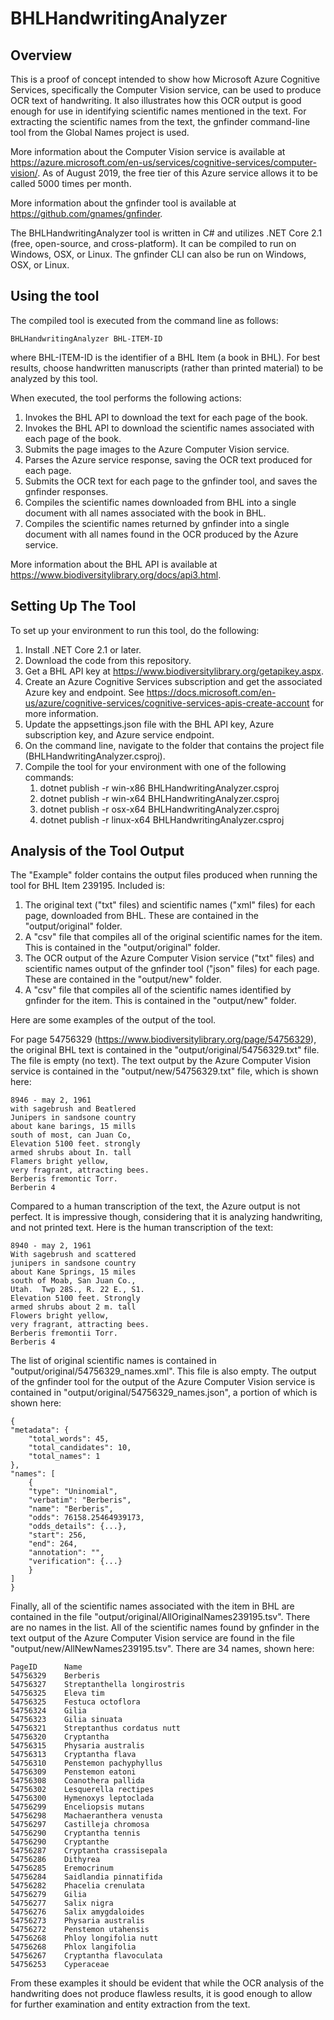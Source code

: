 # BHLHandwritingAnalyzer
## Overview
This is a proof of concept intended to show how Microsoft Azure Cognitive Services, specifically the Computer Vision service, can be used to produce OCR text of handwriting.  It also illustrates how this OCR output is good enough for use in identifying scientific names mentioned in the text.  For extracting the scientific names from the text, the gnfinder command-line tool from the Global Names project is used.

More information about the Computer Vision service is available at https://azure.microsoft.com/en-us/services/cognitive-services/computer-vision/.  As of August 2019, the free tier of this Azure service allows it to be called 5000 times per month.

More information about the gnfinder tool is available at https://github.com/gnames/gnfinder.

The BHLHandwritingAnalyzer tool is written in C# and utilizes .NET Core 2.1 (free, open-source, and cross-platform).  It can be compiled to run on Windows, OSX, or Linux.  The gnfinder CLI can also be run on Windows, OSX, or Linux.

## Using the tool

The compiled tool is executed from the command line as follows:

    BHLHandwritingAnalyzer BHL-ITEM-ID

where BHL-ITEM-ID is the identifier of a BHL Item (a book in BHL).  For best results, choose handwritten manuscripts (rather than printed material) to be analyzed by this tool.

When executed, the tool performs the following actions:

1. Invokes the BHL API to download the text for each page of the book.
2. Invokes the BHL API to download the scientific names associated with each page of the book.
3. Submits the page images to the Azure Computer Vision service.
4. Parses the Azure service response, saving the OCR text produced for each page.
5. Submits the OCR text for each page to the gnfinder tool, and saves the gnfinder responses.
6. Compiles the scientific names downloaded from BHL into a single document with all names associated with the book in BHL.
7. Compiles the scientific names returned by gnfinder into a single document with all names found in the OCR produced by the Azure service. 
   
More information about the BHL API is available at https://www.biodiversitylibrary.org/docs/api3.html.

## Setting Up The Tool
To set up your environment to run this tool, do the following:

1. Install .NET Core 2.1 or later.
2. Download the code from this repository.
3. Get a BHL API key at https://www.biodiversitylibrary.org/getapikey.aspx.  
4. Create an Azure Cognitive Services subscription and get the associated Azure key and endpoint.  See https://docs.microsoft.com/en-us/azure/cognitive-services/cognitive-services-apis-create-account for more information.
5. Update the appsettings.json file with the BHL API key, Azure subscription key, and Azure service endpoint.
6. On the command line, navigate to the folder that contains the project file (BHLHandwritingAnalyzer.csproj).
7. Compile the tool for your environment with one of the following commands:
   1. dotnet publish -r win-x86 BHLHandwritingAnalyzer.csproj
   2. dotnet publish -r win-x64 BHLHandwritingAnalyzer.csproj
   3. dotnet publish -r osx-x64 BHLHandwritingAnalyzer.csproj
   4. dotnet publish -r linux-x64 BHLHandwritingAnalyzer.csproj

## Analysis of the Tool Output

The "Example" folder contains the output files produced when running the tool for BHL Item 239195.  Included is: 
1. The original text ("txt" files) and scientific names ("xml" files) for each page, downloaded from BHL.  These are contained in the "output/original" folder.
2. A "csv" file that compiles all of the original scientific names for the item.  This is contained in the "output/original" folder. 
3. The OCR output of the Azure Computer Vision service ("txt" files) and scientific names output of the gnfinder tool ("json" files) for each page.  These are contained in the "output/new" folder.
4. A "csv" file that compiles all of the scientific names identified by gnfinder for the item.  This is contained in the "output/new" folder. 

Here are some examples of the output of the tool.

For page 54756329 (https://www.biodiversitylibrary.org/page/54756329), the original BHL text is contained in the "output/original/54756329.txt" file.  The file is empty (no text).  The text output by the Azure Computer Vision service is contained in the "output/new/54756329.txt" file, which is shown here:

    8946 - may 2, 1961
    with sagebrush and Beatlered
    Junipers in sandsone country
    about kane barings, 15 mills
    south of most, can Juan Co,
    Elevation 5100 feet. strongly
    armed shrubs about In. tall
    Flamers bright yellow,
    very fragrant, attracting bees.
    Berberis fremontic Torr.
    Berberin 4

Compared to a human transcription of the text, the Azure output is not perfect.  It is impressive though, considering that it is analyzing handwriting, and not printed text.  Here is the human transcription of the text:

    8940 - may 2, 1961
    With sagebrush and scattered
    junipers in sandsone country
    about Kane Springs, 15 miles
    south of Moab, San Juan Co.,
    Utah.  Twp 28S., R. 22 E., S1.
    Elevation 5100 feet. Strongly
    armed shrubs about 2 m. tall
    Flowers bright yellow,
    very fragrant, attracting bees.
    Berberis fremontii Torr.
    Berberis 4

The list of original scientific names is contained in "output/original/54756329_names.xml".  This file is also empty.  The output of the gnfinder tool for the output of the Azure Computer Vision service is contained in "output/original/54756329_names.json", a portion of which is shown here:

    {
    "metadata": {
        "total_words": 45,
        "total_candidates": 10,
        "total_names": 1
    },
    "names": [
        {
        "type": "Uninomial",
        "verbatim": "Berberis",
        "name": "Berberis",
        "odds": 76158.25464939173,
        "odds_details": {...},
        "start": 256,
        "end": 264,
        "annotation": "",
        "verification": {...}
        }
    ]
    }

Finally, all of the scientific names associated with the item in BHL are contained in the file "output/original/AllOriginalNames239195.tsv".  There are no names in the list.  All of the scientific names found by gnfinder in the text output of the Azure Computer Vision service are found in the file "output/new/AllNewNames239195.tsv".  There are 34 names, shown here:

    PageID	    Name
    54756329	Berberis
    54756327	Streptanthella longirostris
    54756325	Eleva tim
    54756325	Festuca octoflora
    54756324	Gilia
    54756323	Gilia sinuata
    54756321	Streptanthus cordatus nutt
    54756320	Cryptantha
    54756315	Physaria australis
    54756313	Cryptantha flava
    54756310	Penstemon pachyphyllus
    54756309	Penstemon eatoni
    54756308	Coanothera pallida
    54756302	Lesquerella rectipes
    54756300	Hymenoxys leptoclada
    54756299	Enceliopsis mutans
    54756298	Machaeranthera venusta
    54756297	Castilleja chromosa
    54756290	Cryptantha tennis
    54756290	Cryptanthe
    54756287	Cryptantha crassisepala
    54756286	Dithyrea
    54756285	Eremocrinum
    54756284	Saidlandia pinnatifida
    54756282	Phacelia crenulata
    54756279	Gilia
    54756277	Salix nigra
    54756276	Salix amygdaloides
    54756273	Physaria australis
    54756272	Penstemon utahensis
    54756268	Phloy longifolia nutt
    54756268	Phlox langifolia
    54756267	Cryptantha flavoculata
    54756253	Cyperaceae

From these examples it should be evident that while the OCR analysis of the handwriting does not produce flawless results, it is good enough to allow for further examination and entity extraction from the text.
